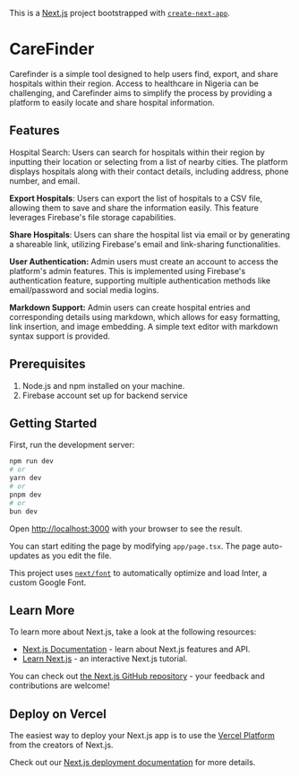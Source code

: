 This is a [Next.js](https://nextjs.org/) project bootstrapped with [`create-next-app`](https://github.com/vercel/next.js/tree/canary/packages/create-next-app).

# CareFinder

Carefinder is a simple tool designed to help users find, export, and share hospitals within their region. Access to healthcare in Nigeria can be challenging, and Carefinder aims to simplify the process by providing a platform to easily locate and share hospital information.

## Features
Hospital Search: Users can search for hospitals within their region by inputting their location or selecting from a list of nearby cities. The platform displays hospitals along with their contact details, including address, phone number, and email.

**Export Hospitals**: Users can export the list of hospitals to a CSV file, allowing them to save and share the information easily. This feature leverages Firebase's file storage capabilities.

**Share Hospitals**: Users can share the hospital list via email or by generating a shareable link, utilizing Firebase's email and link-sharing functionalities.

**User Authentication:** Admin users must create an account to access the platform's admin features. This is implemented using Firebase's authentication feature, supporting multiple authentication methods like email/password and social media logins.

**Markdown Support:** Admin users can create hospital entries and corresponding details using markdown, which allows for easy formatting, link insertion, and image embedding. A simple text editor with markdown syntax support is provided.

## Prerequisites
1. Node.js and npm installed on your machine.
2. Firebase account set up for backend service


## Getting Started

First, run the development server:

```bash
npm run dev
# or
yarn dev
# or
pnpm dev
# or
bun dev
```

Open [http://localhost:3000](http://localhost:3000) with your browser to see the result.

You can start editing the page by modifying `app/page.tsx`. The page auto-updates as you edit the file.

This project uses [`next/font`](https://nextjs.org/docs/basic-features/font-optimization) to automatically optimize and load Inter, a custom Google Font.

## Learn More

To learn more about Next.js, take a look at the following resources:

- [Next.js Documentation](https://nextjs.org/docs) - learn about Next.js features and API.
- [Learn Next.js](https://nextjs.org/learn) - an interactive Next.js tutorial.

You can check out [the Next.js GitHub repository](https://github.com/vercel/next.js/) - your feedback and contributions are welcome!

## Deploy on Vercel

The easiest way to deploy your Next.js app is to use the [Vercel Platform](https://vercel.com/new?utm_medium=default-template&filter=next.js&utm_source=create-next-app&utm_campaign=create-next-app-readme) from the creators of Next.js.

Check out our [Next.js deployment documentation](https://nextjs.org/docs/deployment) for more details.
